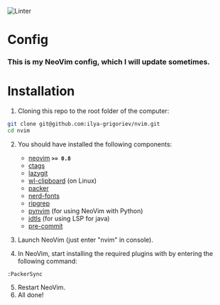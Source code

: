 ![Linter](https://github.com/ilya-grigoriev/nvim/actions/workflows/linter.yaml/badge.svg)

# Config

### This is my NeoVim config, which I will update sometimes.

# Installation

1. Cloning this repo to the root folder of the computer:

```bash
git clone git@github.com:ilya-grigoriev/nvim.git
cd nvim
```

2. You should have installed the following components:
   - [neovim](https://github.com/neovim/neovim) **`>= 0.8`**
   - [ctags](https://github.com/universal-ctags/ctags)
   - [lazygit](https://github.com/jesseduffield/lazygit)
   - [wl-clipboard](https://github.com/bugaevc/wl-clipboard) (on Linux)
   - [packer](https://github.com/wbthomason/packer.nvim)
   - [nerd-fonts](https://github.com/ryanoasis/nerd-fonts)
   - [ripgrep](https://github.com/BurntSushi/ripgrep)
   - [pynvim](https://github.com/neovim/pynvim) (for using NeoVim with
     Python)
   - [jdtls](https://github.com/eclipse/eclipse.jdt.ls) (for using LSP for
     java)
   - [pre-commit](https://github.com/pre-commit/pre-commit)

3. Launch NeoVim (just enter "nvim" in console).
4. In NeoVim, start installing the required plugins with by entering the following command:

```vim
:PackerSync
```

5. Restart NeoVim.
6. All done!
